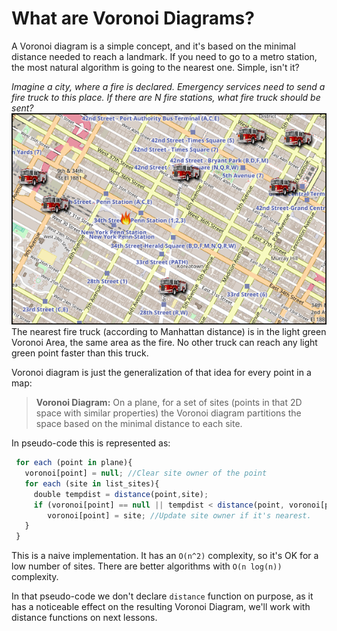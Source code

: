 # What are Voronoi Diagrams?

A Voronoi diagram is a simple concept, and it's based on the minimal distance needed to reach a landmark.
If you need to go to a metro station, the most natural algorithm is going to the nearest one. Simple, isn't it?

*Imagine a city, where a fire is declared. Emergency services need to send a fire truck to this place. If there are N fire stations, what fire truck should be sent?*
![Voronoi Trucks](trucks.gif "Voronoi Trucks")
The nearest fire truck (according to Manhattan distance) is in the light green Voronoi Area, the same area as the fire. No other truck can reach any light green point faster than this truck.

Voronoi diagram is just the generalization of that idea for every point in a map:
>**Voronoi Diagram:** On a plane, for a set of sites (points in that 2D space with similar properties) the Voronoi diagram partitions the space based on the minimal distance to each site.

In pseudo-code this is represented as:
```javascript
 for each (point in plane){
   voronoi[point] = null; //Clear site owner of the point
   for each (site in list_sites){
     double tempdist = distance(point,site);
	 if (voronoi[point] == null || tempdist < distance(point, voronoi[point]) )
	    voronoi[point] = site; //Update site owner if it's nearest.
   }
 }
```
This is a naive implementation. It has an `O(n^2)` complexity, so it's OK for a low number of sites.
There are better algorithms with `O(n log(n))` complexity.

In that pseudo-code we don't declare `distance` function on purpose, as it has a noticeable effect on the resulting Voronoi Diagram, we'll work with distance functions on next lessons.
